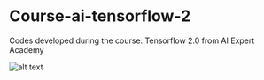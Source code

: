 # Course-ai-tensorflow-2
Codes developed during the course: Tensorflow 2.0 from AI Expert Academy




![alt text](https://github.com/bruiglesias/curso-tensorflow-2/blob/master/certificado.png)
